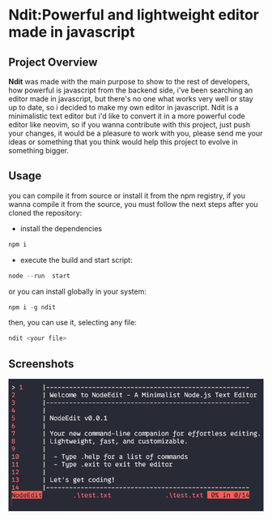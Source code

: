 # **Ndit:Powerful and lightweight editor made in javascript**

## **Project Overview**

**Ndit** was made with the main purpose to show to the rest of developers,
how powerful is javascript from the backend side, i've been searching an editor
made in javascript, but there's no one what works very well or stay up to date,
so i decided to make my own editor in javascript. Ndit is a minimalistic
text editor but i'd like to convert it in a more powerful code editor like
neovim, so if you wanna contribute with this project, just push your changes, it
would be a pleasure to work with you, please send me your ideas or something
that you think would help this project to evolve in something bigger.

## **Usage**
you can compile it from source or install it from the npm registry,
if you wanna compile it from the source, you must follow the next steps after
you cloned the repository:

* install the dependencies
```javascript
npm i
```
* execute the build and start script:
```javascript
node --run  start
```

or you can install globally in your system:
```javascript
npm i -g ndit
```

then, you can use it, selecting any file:
```javascript
ndit <your file>
```

## **Screenshots**

![Ndit](./public/nodeEdit.png)
